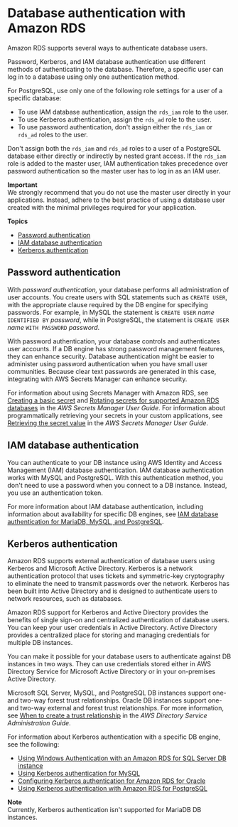# Database authentication with Amazon RDS<a name="database-authentication"></a>

Amazon RDS supports several ways to authenticate database users\.

Password, Kerberos, and IAM database authentication use different methods of authenticating to the database\. Therefore, a specific user can log in to a database using only one authentication method\. 

For PostgreSQL, use only one of the following role settings for a user of a specific database: 
+ To use IAM database authentication, assign the `rds_iam` role to the user\.
+ To use Kerberos authentication, assign the `rds_ad` role to the user\.
+ To use password authentication, don't assign either the `rds_iam` or `rds_ad` roles to the user\.

Don't assign both the `rds_iam` and `rds_ad` roles to a user of a PostgreSQL database either directly or indirectly by nested grant access\. If the `rds_iam` role is added to the master user, IAM authentication takes precedence over password authentication so the master user has to log in as an IAM user\.

**Important**  
We strongly recommend that you do not use the master user directly in your applications\. Instead, adhere to the best practice of using a database user created with the minimal privileges required for your application\.

**Topics**
+ [Password authentication](#password-authentication)
+ [IAM database authentication](#iam-database-authentication)
+ [Kerberos authentication](#kerberos-authentication)

## Password authentication<a name="password-authentication"></a>

With *password authentication,* your database performs all administration of user accounts\. You create users with SQL statements such as `CREATE USER`, with the appropriate clause required by the DB engine for specifying passwords\. For example, in MySQL the statement is `CREATE USER` *name* `IDENTIFIED BY` *password*, while in PostgreSQL, the statement is `CREATE USER` *name* `WITH PASSWORD` *password*\. 

With password authentication, your database controls and authenticates user accounts\. If a DB engine has strong password management features, they can enhance security\. Database authentication might be easier to administer using password authentication when you have small user communities\. Because clear text passwords are generated in this case, integrating with AWS Secrets Manager can enhance security\.

For information about using Secrets Manager with Amazon RDS, see [Creating a basic secret](https://docs.aws.amazon.com/secretsmanager/latest/userguide/manage_create-basic-secret.html) and [Rotating secrets for supported Amazon RDS databases](https://docs.aws.amazon.com/secretsmanager/latest/userguide/rotating-secrets-rds.html) in the *AWS Secrets Manager User Guide*\. For information about programmatically retrieving your secrets in your custom applications, see [Retrieving the secret value](https://docs.aws.amazon.com/secretsmanager/latest/userguide/manage_retrieve-secret.html) in the *AWS Secrets Manager User Guide*\.

## IAM database authentication<a name="iam-database-authentication"></a>

You can authenticate to your DB instance using AWS Identity and Access Management \(IAM\) database authentication\. IAM database authentication works with MySQL and PostgreSQL\. With this authentication method, you don't need to use a password when you connect to a DB instance\. Instead, you use an authentication token\.

For more information about IAM database authentication, including information about availability for specific DB engines, see [IAM database authentication for MariaDB, MySQL, and PostgreSQL](UsingWithRDS.IAMDBAuth.md)\.

## Kerberos authentication<a name="kerberos-authentication"></a>

Amazon RDS supports external authentication of database users using Kerberos and Microsoft Active Directory\. Kerberos is a network authentication protocol that uses tickets and symmetric\-key cryptography to eliminate the need to transmit passwords over the network\. Kerberos has been built into Active Directory and is designed to authenticate users to network resources, such as databases\.

Amazon RDS support for Kerberos and Active Directory provides the benefits of single sign\-on and centralized authentication of database users\. You can keep your user credentials in Active Directory\. Active Directory provides a centralized place for storing and managing credentials for multiple DB instances\.

You can make it possible for your database users to authenticate against DB instances in two ways\. They can use credentials stored either in AWS Directory Service for Microsoft Active Directory or in your on\-premises Active Directory\.

Microsoft SQL Server, MySQL, and PostgreSQL DB instances support one\- and two\-way forest trust relationships\. Oracle DB instances support one\- and two\-way external and forest trust relationships\. For more information, see [When to create a trust relationship](https://docs.aws.amazon.com/directoryservice/latest/admin-guide/setup_trust.html) in the *AWS Directory Service Administration Guide*\.

For information about Kerberos authentication with a specific DB engine, see the following:
+ [Using Windows Authentication with an Amazon RDS for SQL Server DB instance](USER_SQLServerWinAuth.md)
+ [Using Kerberos authentication for MySQL](mysql-kerberos.md)
+ [Configuring Kerberos authentication for Amazon RDS for Oracle](oracle-kerberos.md)
+ [Using Kerberos authentication with Amazon RDS for PostgreSQL](postgresql-kerberos.md)

**Note**  
Currently, Kerberos authentication isn't supported for MariaDB DB instances\.